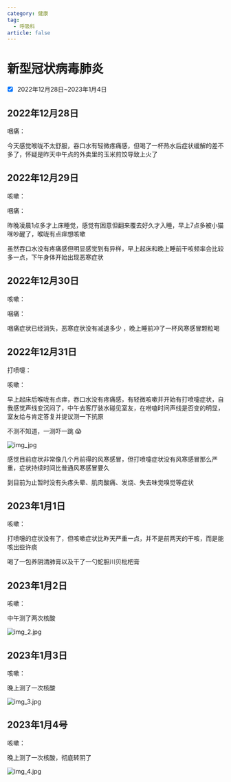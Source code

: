 ```yaml
---
category: 健康
tag:
  - 呼吸科
article: false
---
```


# 新型冠状病毒肺炎

- [x] 2022年12月28日~2023年1月4日

## 2022年12月28日

<div><p>咽痛：<el-rate model-value="2" disabled /></p></div>

今天感觉喉咙不太舒服，吞口水有轻微疼痛感，但喝了一杯热水后症状缓解的差不多了，怀疑是昨天中午点的外卖里的玉米煎饺导致上火了

## 2022年12月29日

<div><p>咳嗽：<el-rate model-value="2.5" disabled /></p></div>

<div><p>咽痛：<el-rate model-value="2" disabled /></p></div>

昨晚凌晨1点多才上床睡觉，感觉有困意但翻来覆去好久才入睡，早上7点多被小猫咪吵醒了，喉咙有点痒想咳嗽

虽然吞口水没有疼痛感但明显感觉到有异样，早上起床和晚上睡前干咳频率会比较多一点，下午身体开始出现恶寒症状

## 2022年12月30日

<div><p>咳嗽：<el-rate model-value="2" disabled /></p></div>

<div><p>咽痛：<el-rate model-value="1" disabled /></p></div>

咽痛症状已经消失，恶寒症状没有减退多少 ，晚上睡前冲了一杯风寒感冒颗粒喝

## 2022年12月31日

<div><p>打喷嚏：<el-rate model-value="2" disabled /></p></div>

<div><p>咳嗽：<el-rate model-value="1" disabled /></p></div>

早上起床后喉咙有点痒，吞口水没有疼痛感，有轻微咳嗽并开始有打喷嚏症状，自我感觉声线变沉闷了，中午去客厅装水碰见室友，在唠嗑时问声线是否变的明显，室友给与肯定答复并提议测一下抗原

不测不知道，一测吓一跳 :scream:

![img_jpg](https://img.sherry4869.com/Blog/life/healthy/respiratory/img.jpg)

感觉目前症状非常像几个月前得的风寒感冒，但打喷嚏症状没有风寒感冒那么严重，症状持续时间比普通风寒感冒要久

到目前为止暂时没有头疼头晕、肌肉酸痛、发烧、失去味觉嗅觉等症状

## 2023年1月1日

<div><p>咳嗽：<el-rate model-value="3" disabled /></p></div>

打喷嚏的症状没有了，但咳嗽症状比昨天严重一点，并不是前两天的干咳，而是能咳出些许痰

喝了一包养阴清肺膏以及干了一勺蛇胆川贝枇杷膏

## 2023年1月2日

<div><p>咳嗽：<el-rate model-value="2" disabled /></p></div>

中午测了两次核酸

![img_2.jpg](https://img.sherry4869.com/Blog/life/healthy/respiratory/img_2.jpg)

## 2023年1月3日

<div><p>咳嗽：<el-rate model-value="2" disabled /></p></div>

晚上测了一次核酸

![img_3.jpg](https://img.sherry4869.com/Blog/life/healthy/respiratory/img_3.jpg)

## 2023年1月4号

<div><p>咳嗽：<el-rate model-value="0.5" disabled /></p></div>

晚上测了一次核酸，彻底转阴了

![img_4.jpg](https://img.sherry4869.com/Blog/life/healthy/respiratory/img_4.jpg)